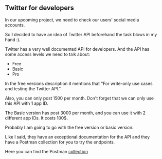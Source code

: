 ## Twitter for developers

In our upcoming project, we need to check our users' social media accounts.

So I decided to have an idea of Twitter API beforehand the task blows in my hand :).

Twitter has a very well documented API for developers.
And the API has some access levels we need to talk about:
* Free
* Basic
* Pro

In the free versions description it mentions that "For write-only use cases and testing the Twitter API."


Also, you can only post 1500 per month. Don't forget that we can only use this API with 1 app ID.

The Basic version has post 3000 per month, and you can use it with 2 different app IDs. It costs 100$.

Probably I am  going to go with the free version or basic version.

Like I said,
they have an exceptional documentation for the API and they have a Postman collection for you to try the endpoints.

Here you can find the Postman [collection](https://t.co/twitter-api-postman) 




